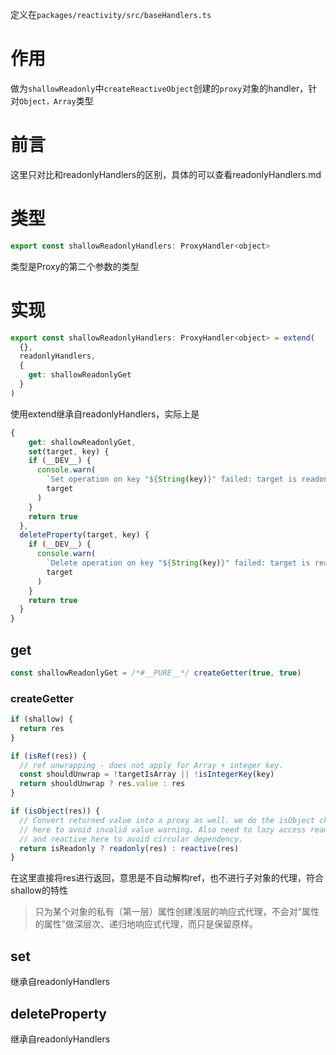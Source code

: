 定义在`packages/reactivity/src/baseHandlers.ts`

# 作用

做为`shallowReadonly`中`createReactiveObject`创建的`proxy`对象的handler，针对`Object，Array`类型

# 前言

这里只对比和readonlyHandlers的区别，具体的可以查看readonlyHandlers.md

# 类型

```js
export const shallowReadonlyHandlers: ProxyHandler<object>
```

类型是Proxy的第二个参数的类型

# 实现

```js
export const shallowReadonlyHandlers: ProxyHandler<object> = extend(
  {},
  readonlyHandlers,
  {
    get: shallowReadonlyGet
  }
)
```

使用extend继承自readonlyHandlers，实际上是

```js
{
	get: shallowReadonlyGet,
	set(target, key) {
    if (__DEV__) {
      console.warn(
        `Set operation on key "${String(key)}" failed: target is readonly.`,
        target
      )
    }
    return true
  },
  deleteProperty(target, key) {
    if (__DEV__) {
      console.warn(
        `Delete operation on key "${String(key)}" failed: target is readonly.`,
        target
      )
    }
    return true
  }
}
```



## get

```js
const shallowReadonlyGet = /*#__PURE__*/ createGetter(true, true)
```

### createGetter

```js
if (shallow) {
  return res
}

if (isRef(res)) {
  // ref unwrapping - does not apply for Array + integer key.
  const shouldUnwrap = !targetIsArray || !isIntegerKey(key)
  return shouldUnwrap ? res.value : res
}

if (isObject(res)) {
  // Convert returned value into a proxy as well. we do the isObject check
  // here to avoid invalid value warning. Also need to lazy access readonly
  // and reactive here to avoid circular dependency.
  return isReadonly ? readonly(res) : reactive(res)
}
```

在这里直接将res进行返回，意思是不自动解构ref，也不进行子对象的代理，符合shallow的特性

> 只为某个对象的私有（第一层）属性创建浅层的响应式代理，不会对“属性的属性”做深层次、递归地响应式代理，而只是保留原样。



## set

继承自readonlyHandlers



## deleteProperty

继承自readonlyHandlers
